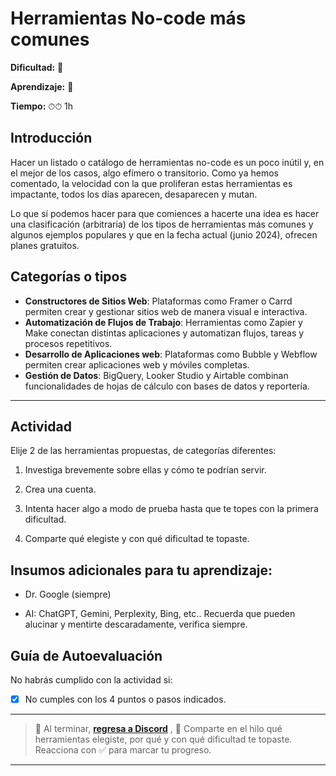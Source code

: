 # Herramientas No-code más comunes

**Dificultad:** 🌻

**Aprendizaje:** 🍯

**Tiempo:** ⏱⏱ 1h

## Introducción

Hacer un listado o catálogo de herramientas no-code es un poco inútil y, en el mejor de los casos, algo efímero o transitorio. Como ya hemos comentado, la velocidad con la que proliferan estas herramientas es impactante, todos los días aparecen, desaparecen y mutan.

Lo que sí podemos hacer para que comiences a hacerte una idea es hacer una clasificación (arbitraria) de los tipos de herramientas más comunes y algunos ejemplos populares y que en la fecha actual (junio 2024), ofrecen planes gratuitos.

## Categorías o tipos

- **Constructores de Sitios Web**: Plataformas como Framer o Carrd permiten crear y gestionar sitios web de manera visual e interactiva.
- **Automatización de Flujos de Trabajo**: Herramientas como Zapier y Make conectan distintas aplicaciones y automatizan flujos, tareas y procesos repetitivos.
- **Desarrollo de Aplicaciones web**: Plataformas como Bubble y Webflow permiten crear aplicaciones web y móviles completas.
- **Gestión de Datos**: BigQuery, Looker Studio y Airtable combinan funcionalidades de hojas de cálculo con bases de datos y reportería.

---

## Actividad

Elije 2 de las herramientas propuestas, de categorías diferentes:

1. Investiga brevemente sobre ellas y cómo te podrían servir.

2. Crea una cuenta.

3. Intenta hacer algo a modo de prueba hasta que te topes con la primera dificultad.

4. Comparte qué elegiste y con qué dificultad te topaste.

## Insumos adicionales para tu aprendizaje:

- Dr. Google (siempre)

- AI: ChatGPT, Gemini, Perplexity, Bing, etc.. Recuerda que pueden alucinar y mentirte descaradamente, verifica siempre.

## Guía de Autoevaluación

No habrás cumplido con la actividad si:

- [x] No cumples con los 4 puntos o pasos indicados.

---

> :mega: Al terminar, [**regresa a Discord**](https://discord.com/channels/1209273049304666113/1253005451042492537) , 💬 Comparte en el hilo qué herramientas elegiste, por qué y con qué dificultad te topaste. Reacciona con ✅ para marcar tu progreso.

---
